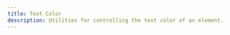 ```yaml
---
title: Text Color
description: Utilities for controlling the text color of an element.
---
```

<div>
	<table-utility prefix="text" property="colors" custom-property="color" class="mb-lg"></table-utility>
	<card-example>
		<div class="relative container h-full rounded-md bg-surface-1 p-24">
			<color-helper></color-helper>
		</div>
	</card-example>
</div>